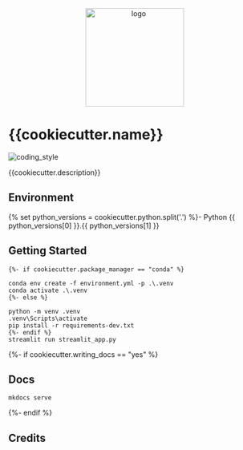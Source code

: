 <div align="center">
    <img src="{{cookiecutter.img}}" alt="logo" height="196">
</div>

# {{cookiecutter.name}}

![coding_style](https://img.shields.io/badge/code%20style-black-000000.svg)

{{cookiecutter.description}}

## Environment

{% set python_versions = cookiecutter.python.split('.') %}- Python {{ python_versions[0] }}.{{ python_versions[1] }}

## Getting Started

    {%- if cookiecutter.package_manager == "conda" %}

    conda env create -f environment.yml -p .\.venv
    conda activate .\.venv
    {%- else %}

    python -m venv .venv
    .venv\Scripts\activate
    pip install -r requirements-dev.txt
    {%- endif %}
    streamlit run streamlit_app.py

{%- if cookiecutter.writing_docs == "yes" %}

## Docs

    mkdocs serve

{%- endif %}

## Credits
